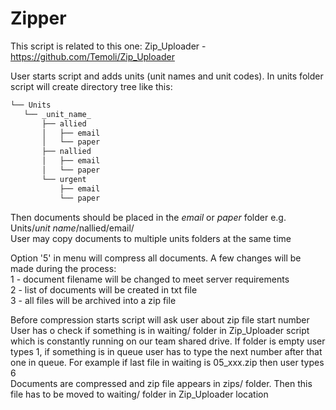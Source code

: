 # Zipper  

This script is related to this one: Zip_Uploader - https://github.com/Temoli/Zip_Uploader  

User starts script and adds units (unit names and unit codes). In units folder script will create directory tree like this:  
```bash
└── Units  
   └── _unit_name_  
       ├── allied  
       │   ├── email  
       │   └── paper  
       ├── nallied  
       │   ├── email  
       │   └── paper  
       └── urgent  
           ├── email  
           └── paper  
```
Then documents should be placed in the _email_ or _paper_ folder e.g. Units/_unit name_/nallied/email/  
User may copy documents to multiple units folders at the same time 

Option '5' in menu will compress all documents. A few changes will be made during the process:  
  1 - document filename will be changed to meet server requirements  
  2 - list of documents will be created in txt file  
  3 - all files will be archived into a zip file
 
Before compression starts script will ask user about zip file start number  
User has o check if something is in waiting/ folder in Zip_Uploader script which is constantly running on our team shared drive. If folder is empty user types 1, if something is in queue user has to type the next number after that one in queue. For example if last file in waiting is 05_xxx.zip then user types 6  
Documents are compressed and zip file appears in zips/ folder. Then this file has to be moved to waiting/ folder in Zip_Uploader location
